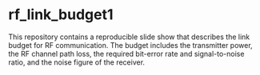 # rf_link_budget1
This repository contains a reproducible slide show that describes the link budget for RF communication. The budget includes the transmitter power, the RF channel path loss, the required bit-error rate and signal-to-noise ratio, and the noise figure of the receiver. 
